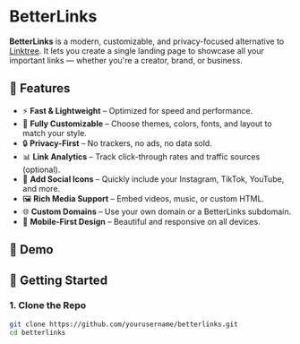 # BetterLinks

**BetterLinks** is a modern, customizable, and privacy-focused alternative to [Linktree](https://linkinbiotools.com/linktree/). It lets you create a single landing page to showcase all your important links — whether you're a creator, brand, or business.

## 🚀 Features

- ⚡ **Fast & Lightweight** – Optimized for speed and performance.
- 🎨 **Fully Customizable** – Choose themes, colors, fonts, and layout to match your style.
- 🔒 **Privacy-First** – No trackers, no ads, no data sold.
- 📊 **Link Analytics** – Track click-through rates and traffic sources (optional).
- 🧩 **Add Social Icons** – Quickly include your Instagram, TikTok, YouTube, and more.
- 🖼️ **Rich Media Support** – Embed videos, music, or custom HTML.
- 🌐 **Custom Domains** – Use your own domain or a BetterLinks subdomain.
- 📱 **Mobile-First Design** – Beautiful and responsive on all devices.

## 📸 Demo

## 🔧 Getting Started

### 1. Clone the Repo

```bash
git clone https://github.com/yourusername/betterlinks.git
cd betterlinks
